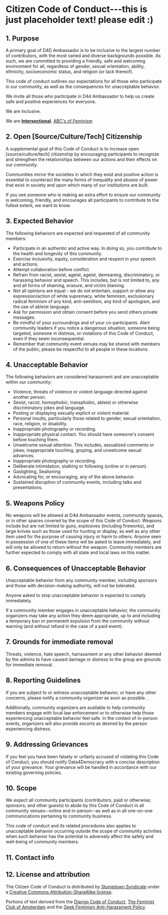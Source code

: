 # Citizen Code of Conduct---this is just placeholder text! please edit :)

## 1. Purpose

A primary goal of D4D Ambassador is to be inclusive to the largest number of contributors, with the most varied and diverse backgrounds possible. As such, we are committed to providing a friendly, safe and welcoming environment for all, regardless of gender, sexual orientation, ability, ethnicity, socioeconomic status, and religion (or lack thereof).

This code of conduct outlines our expectations for all those who participate in our community, as well as the consequences for unacceptable behavior.

We invite all those who participate in D4d Ambassador to help us create safe and positive experiences for everyone.

We are Inclusive.  

We are [__Intersectional__](https://en.wikipedia.org/wiki/Intersectionality). [ABC's of Feminism](http://www.thefeministclub.nl/abc/)  



## 2. Open [Source/Culture/Tech] Citizenship

A supplemental goal of this Code of Conduct is to increase open [source/culture/tech] citizenship by encouraging participants to recognize and strengthen the relationships between our actions and their effects on our community.

Communities mirror the societies in which they exist and positive action is essential to counteract the many forms of inequality and abuses of power that exist in society and upon which many of our institutions are built.

If you see someone who is making an extra effort to ensure our community is welcoming, friendly, and encourages all participants to contribute to the fullest extent, we want to know.

## 3. Expected Behavior

The following behaviors are expected and requested of all community members:

 * Participate in an authentic and active way. In doing so, you contribute to the health and longevity of this community.
 * Exercise inclusivity, equity, consideration and respect in your speech and actions.
 * Attempt collaboration before conflict.
 * Refrain from racist, sexist, ageist, ageist, demeaning, discriminatory, or harassing behavior  and speech. This includes, but is not limited to, any and all forms of shaming, erasure, and victim blaming.
 * Not all opinions are equal - we do not entertain, support or allow any expression/action of white supremacy, white feminism, exclusionary radical feminism of any kind, anti-semitism, any kind of apologism, and the use of ableist language.  
 * Ask for permission and obtain consent before you send others private messages.
 * Be mindful of your surroundings and of your co-participants. Alert community leaders if you notice a dangerous situation, someone being targeted, someone in distress, or violations of this Code of Conduct, even if they seem inconsequential.
 * Remember that community event venues may be shared with members of the public; please be respectful to all people in these locations.

## 4. Unacceptable Behavior

The following behaviors are considered harassment and are unacceptable within our community:

 * Violence, threats of violence or violent language directed against another person.
 * Sexist, racist, homophobic, transphobic, ableist or otherwise discriminatory jokes and language.
 * Posting or displaying sexually explicit or violent material.
 * Personal insults, particularly those related to gender, sexual orientation, race, religion, or disability.
 * Inappropriate photography or recording.
 * Inappropriate physical contact. You should have someone's consent before touching them.
 * Unwelcome sexual attention. This includes, sexualized comments or jokes; inappropriate touching, groping, and unwelcome sexual advances.
 * Inappropriate photography or recording.
 * Deliberate intimidation, stalking or following (online or in person).
 * Gaslighting, Sealioning
 * Advocating for, or encouraging, any of the above behavior.
 * Sustained disruption of community events, including talks and presentations.

## 5. Weapons Policy

No weapons will be allowed at D4d Ambassador events, community spaces, or in other spaces covered by the scope of this Code of Conduct. Weapons include but are not limited to guns, explosives (including fireworks), and large knives such as those used for hunting or display, as well as any other item used for the purpose of causing injury or harm to others. Anyone seen in possession of one of these items will be asked to leave immediately, and will only be allowed to return without the weapon. Community members are further expected to comply with all state and local laws on this matter.

## 6. Consequences of Unacceptable Behavior

Unacceptable behavior from any community member, including sponsors and those with decision-making authority, will not be tolerated.

Anyone asked to stop unacceptable behavior is expected to comply immediately.

If a community member engages in unacceptable behavior, the community organizers may take any action they deem appropriate, up to and including a temporary ban or permanent expulsion from the community without warning (and without refund in the case of a paid event).  

## 7. Grounds for immediate removal  

Threats, violence, hate speech, harrassment or any other behavior deemed by the admins to have caused damage or distress to the group are grounds for immediate removal.  

## 8. Reporting Guidelines

If you are subject to or witness unacceptable behavior, or have any other concerns, please notify a community organizer as soon as possible. .



Additionally, community organizers are available to help community members engage with local law enforcement or to otherwise help those experiencing unacceptable behavior feel safe. In the context of in-person events, organizers will also provide escorts as desired by the person experiencing distress.

## 9. Addressing Grievances

If you feel you have been falsely or unfairly accused of violating this Code of Conduct, you should notify Data4Democracy with a concise description of your grievance. Your grievance will be handled in accordance with our existing governing policies.



## 10. Scope

We expect all community participants (contributors, paid or otherwise; sponsors; and other guests) to abide by this Code of Conduct in all community venues--online and in-person--as well as in all one-on-one communications pertaining to community business.

This code of conduct and its related procedures also applies to unacceptable behavior occurring outside the scope of community activities when such behavior has the potential to adversely affect the safety and well-being of community members.

## 11. Contact info



## 12. License and attribution

The Citizen Code of Conduct is distributed by [Stumptown Syndicate](http://stumptownsyndicate.org) under a [Creative Commons Attribution-ShareAlike license](http://creativecommons.org/licenses/by-sa/3.0/).

Portions of text derived from the [Django Code of Conduct](https://www.djangoproject.com/conduct/), [The Feminist Club of Amsterdam](http://www.thefeministclub.nl) and the [Geek Feminism Anti-Harassment Policy](http://geekfeminism.wikia.com/wiki/Conference_anti-harassment/Policy).
